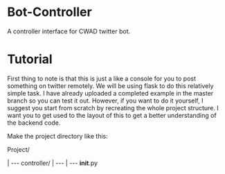 # Bot-Controller
A controller interface for CWAD twitter bot.

# Tutorial

First thing to note is that this is just a like a console for you to post something on twitter remotely.
We will be using flask to do this relatively simple task. I have already uploaded a completed example in
the master branch so you can test it out. However, if you want to do it yourself, I suggest you start from
scratch by recreating the whole project structure. I want you to get used to the layout of this to get a 
better understanding of the backend code. 

Make the project directory like this:

Project/

| --- controller/
| --- | --- __init__.py
